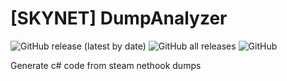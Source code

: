 # [SKYNET] DumpAnalyzer
![GitHub release (latest by date)](https://img.shields.io/github/v/release/Hackerprod/-SKYNET-DumpAnalyzer?style=plastic)
![GitHub all releases](https://img.shields.io/github/downloads/Hackerprod/-SKYNET-DumpAnalyzer/total?style=plastic)
![GitHub](https://img.shields.io/github/issues/Hackerprod/-SKYNET-DumpAnalyzer)

Generate c# code from steam nethook dumps
